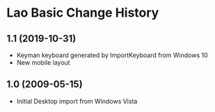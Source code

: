 Lao Basic Change History
====================

1.1 (2019-10-31)
----------------
* Keyman keyboard generated by ImportKeyboard from Windows 10 
* New mobile layout

1.0 (2009-05-15)
----------------------
* Initial Desktop import from Windows Vista


